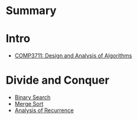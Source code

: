 # Summary

# Intro

- [COMP3711: Design and Analysis of Algorithms](./index.md)

# Divide and Conquer

- [Binary Search](./DnC/binarySearch.md)
- [Merge Sort](./DnC/mergeSort.md)
- [Analysis of Recurrence](./DnC/reccurence.md)